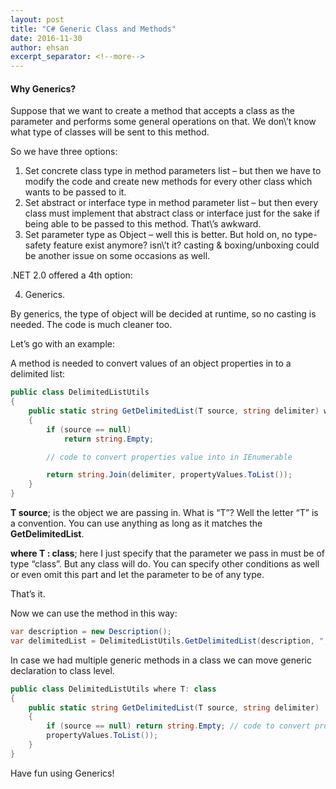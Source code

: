 ```yaml
---
layout: post
title: "C# Generic Class and Methods"
date: 2016-11-30
author: ehsan
excerpt_separator: <!--more-->
---
```


#### Why Generics?

Suppose that we want to create a method that accepts a class as the parameter and performs some general operations on that. We don\’t know what type of classes will be sent to this method.
<!--more-->
So we have three options:

1. Set concrete class type in method parameters list – but then we have to modify the code and create new methods for every other class which wants to be passed to it.
2. Set abstract or interface type in method parameter list – but then every class must implement that abstract class or interface just for the sake if being able to be passed to this method. That\’s awkward.
3. Set parameter type as Object – well this is better. But hold on, no type-safety feature exist anymore? isn\’t it? casting & boxing/unboxing could be another issue on some occasions as well.

.NET 2.0 offered a 4th option:

4. Generics.

By generics, the type of object will be decided at runtime, so no casting is needed. The code is much cleaner too.

Let’s go with an example:

A method is needed to convert values of an object properties in to a delimited list:

```csharp
public class DelimitedListUtils 
{
    public static string GetDelimitedList(T source, string delimiter) where T: class 
    {
        if (source == null)
            return string.Empty;

        // code to convert properties value into in IEnumerable

        return string.Join(delimiter, propertyValues.ToList());
    }
}
```

**T source**; is the object we are passing in. What is “T”? Well the letter “T” is a convention. You can use anything as long as it matches the
**GetDelimitedList**.

**where T : class**; here I just specify that the parameter we pass in must be of type “class”. But any class will do. You can specify other conditions as well or even omit this part and let the parameter to be of any type.

That’s it.

Now we can use the method in this way:

```csharp
var description = new Description();
var delimitedList = DelimitedListUtils.GetDelimitedList(description, ", ")
```

In case we had multiple generic methods in a class we can move generic declaration to class level.

```csharp
public class DelimitedListUtils where T: class 
{
    public static string GetDelimitedList(T source, string delimiter) 
    {
        if (source == null) return string.Empty; // code to convert properties value into in IEnumerable return string.Join(delimiter,
        propertyValues.ToList());
    }
}
```

Have fun using Generics!
